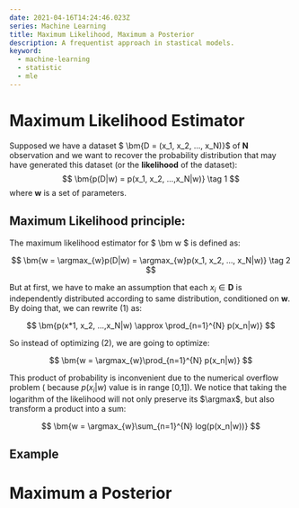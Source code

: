 ```yaml
---
date: 2021-04-16T14:24:46.023Z
series: Machine Learning
title: Maximum Likelihood, Maximum a Posterior
description: A frequentist approach in stastical models.
keyword:
  - machine-learning
  - statistic
  - mle
---
```

# Maximum Likelihood Estimator

Supposed we have a dataset $ \bm{D = (x_1, x_2, ..., x_N)}$ of $\bm{N}$ observation and we want to recover the probability distribution that may have generated this dataset (or the **likelihood** of the dataset):
$$
\bm{p(D|w) = p(x_1, x_2, ...,x_N|w)}  \tag 1
$$
where $\bm w$ is a set of parameters.

## Maximum Likelihood principle:

The maximum likelihood estimator for $ \bm w $ is defined as:

$$
\bm{w = \argmax_{w}p(D|w) = \argmax_{w}p(x_1, x_2, ..., x_N|w)} \tag 2
$$

But at first, we have to make an assumption that each $x_i \in \bm D$ is independently distributed according to same distribution, conditioned on $\bm w$. By doing that, we can rewrite $(1)$ as:

$$ 
\bm{p(x*1, x_2, ...,x_N|w) \approx \prod_{n=1}^{N} p(x_n|w)} 
$$

So instead of optimizing $(2)$, we are going to optimize:

$$
\bm{w = \argmax_{w}\prod_{n=1}^{N} p(x_n|w)}
$$

This product of probability is inconvenient due to the numerical overflow problem ( because $p(x_i | w)$ value is in range [0,1]). We notice that taking the logarithm of the likelihood will not only preserve its $\argmax$, but also transform a product into a sum:

$$
\bm{w = \argmax_{w}\sum_{n=1}^{N} log(p(x_n|w))}
$$
## Example

# Maximum a Posterior